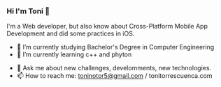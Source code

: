 ### Hi I'm Toni  👋

<!--
**ToniTJK/ToniTJK** is a ✨ _special_ ✨ repository because its `README.md` (this file) appears on your GitHub profile.
-->

I'm a Web developer, but also know about Cross-Platform Mobile App Development and did some practices in iOS.

- 🔭 I’m currently studying Bachelor's Degree in Computer Engineering
- 🌱 I’m currently learning c++ and phyton
<!--- 👯 I’m looking to collaborate on ...
 - 🤔 I’m looking for help with ... -->
- 💬 Ask me about new challenges, develomments, new technologies.
- 📫 How to reach me: toninotor5@gmail.com / tonitorrescuenca.com
<!--
- 😄 Pronouns: ...
- ⚡ Fun fact:
-->
